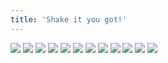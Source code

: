 ```yaml
---
title: 'Shake it you got!'
---
```


![](images/ribald-youth/part-6/pg60.jpg)
![](images/ribald-youth/part-6/pg61.jpg)
![](images/ribald-youth/part-6/pg62.jpg)
![](images/ribald-youth/part-6/pg63.jpg)
![](images/ribald-youth/part-6/pg64.jpg)
![](images/ribald-youth/part-6/pg65.jpg)
![](images/ribald-youth/part-6/pg66.jpg)
![](images/ribald-youth/part-6/pg67.jpg)
![](images/ribald-youth/part-6/pg68.jpg)
![](images/ribald-youth/part-6/pg69.jpg)
![](images/ribald-youth/part-6/pg70.jpg)
![](images/ribald-youth/part-6/pg71.jpg)